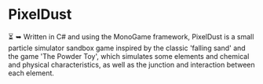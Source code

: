 # PixelDust
⏳  ➥ Written in C# and using the MonoGame framework, PixelDust is a small particle simulator sandbox game inspired by the classic 'falling sand' and the game 'The Powder Toy', which simulates some elements and chemical and physical characteristics, as well as the junction and interaction between each element.
